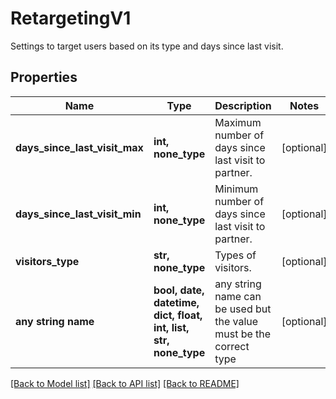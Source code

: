 # RetargetingV1

Settings to target users based on its type and days since last visit.

## Properties
Name | Type | Description | Notes
------------ | ------------- | ------------- | -------------
**days_since_last_visit_max** | **int, none_type** | Maximum number of days since last visit to partner. | [optional] 
**days_since_last_visit_min** | **int, none_type** | Minimum number of days since last visit to partner. | [optional] 
**visitors_type** | **str, none_type** | Types of visitors. | [optional] 
**any string name** | **bool, date, datetime, dict, float, int, list, str, none_type** | any string name can be used but the value must be the correct type | [optional]

[[Back to Model list]](../README.md#documentation-for-models) [[Back to API list]](../README.md#documentation-for-api-endpoints) [[Back to README]](../README.md)


